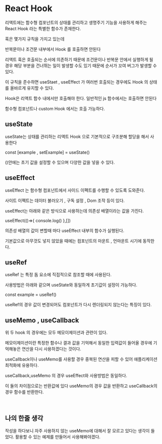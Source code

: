 <h1>React Hook</h1>
<p>리액트에는 함수형 컴포넌트의 상태를 관리하고 생명주기 기능을 사용하게 해주는 React Hook 라는 특별한 함수가 존재한다.</p>
<p>훅은 몇가지 규칙을 가지고 있는데</p>
<p>반복문이나 조건문 내부에서 Hook 를 호출하면 안된다</p>
<p>리액트 훅은 호출되는 순서에 의존하기 때문에 조건문이나 반복문 안에서 실행하게 될 경우 해당 부분을 건너뛰는 일이 발생할 수도 있기 때문에 순서가 꼬여 버그가 발생할 수 있다. </p>
<p>이 규칙을 준수하면 useStaet , useEffect 가 여러번 호출되는 경우에도 Hook 의 상태를 올바르게 유지할 수 있다.</p>
<p>Hook은 리액트 함수 내에서만 호출해야 한다. 일반적인 js 함수에서는 호출하면 안된다</p>
<p>함수형 컴포넌트나 custom Hook 에서는 호출 가능하다.</p>
<h2>useState</h2>
<p>useState는 상태를 관리하는 리액트 Hook 으로 기본적으로 구조분해 할당을 해서 사용한다</p>
const [example , setExample] = useState()
<p>()안에는 초기 값을 설정할 수 있으며 다양한 값을 넣을 수 있다.</p>
<h2>useEffect</h2>
<p>useEffect 는 함수형 컴포넌트에서 사이드 이펙트를 수행할 수 있도록 도와준다.</p>
<p>사이트 이펙트는 데이터 불러오기 , 구독 설정 , Dom 조작 등이 있다.</p>
<p>useEffect는 아래와 같은 방식으로 사용하는데 의존성 배열이라는 값을 가진다.</p>
useEffect(()=>{
console.log()
},[])
<p>의존성 배열의 값이 변할때 마다 useEffect 내부의 함수가 실행된다.</p>
<p>기본값으로 아무것도 넣지 않았을 때에는 컴포넌트의 마운트 , 언마운트 시기에 동작한다.</p>
<h2>useRef</h2>
<p>useRef 는 특정 돔 요소에 직접적으로 참조할 때에 사용된다.</p>
<p>사용방법은 아래와 같으며 useState와 동일하게 초기값이 설정이 가능하다.</p>
const example = useRef()
<!--<input ref={example}>-->
<p>useRef의 경우 값이 변경되어도 컴포넌트가 다시 렌더링되지 않는다는 특징이 있다.</p>
<h2>useMemo , useCallback</h2>
<p>위 두 hook 의 경우에는 모두 메모이제이션과 관련이 있다.</p>
<p>메모이제이션이란 특정한 함수나 결과 값을 기억해서 동일한 입력값이 들어올 경우에 기억해놓은 연산을 다시 사용하겠다는 것이다.</p>
<p>useCallback이나 useMemo를 사용할 경우 중복된 연산을 피할 수 있어 애플리케이션 최적화에 유용하다.</p>
<p>useCallback,useMemo 의 경우  useEffect와 사용방법은 동일하다.</p>
<p>이 둘의 차이점으로는 반환값에 있다 useMemo의 경우 값을 반환하고 useCallback의 경우 함수를 반환한다.</p>
<br/>
<h2>나의 한줄 생각</h2>
<p>작성을 하다보니 자주 사용하지 않는 useMemo에 대해서 잘 모르고 있다는 생각이 들었다. 활용할 수 있는 예제를 만들어서 사용해봐야겠다.</p>
